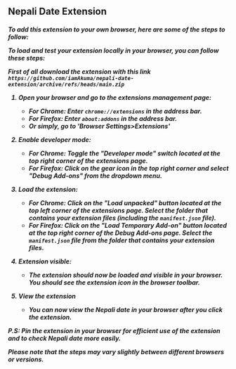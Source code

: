 <h2>Nepali Date Extension</h2>


<h5>
  To add this extension to your own browser, here are some of the steps to follow:
  
To load and test your extension locally in your browser, you can follow these steps:

  First of all download the extension with this link `https://github.com/iamAkuma/nepali-date-extension/archive/refs/heads/main.zip`

1. Open your browser and go to the extensions management page:
   - For Chrome: Enter `chrome://extensions` in the address bar.
   - For Firefox: Enter `about:addons` in the address bar.
   - Or simply, go to 'Browser Settings>Extensions'

2. Enable developer mode:
   - For Chrome: Toggle the "Developer mode" switch located at the top right corner of the extensions page.
   - For Firefox: Click on the gear icon in the top right corner and select "Debug Add-ons" from the dropdown menu.

3. Load the extension:
   - For Chrome: Click on the "Load unpacked" button located at the top left corner of the extensions page. Select the folder that contains your extension files (including the `manifest.json` file).
   - For Firefox: Click on the "Load Temporary Add-on" button located at the top right corner of the Debug Add-ons page. Select the `manifest.json` file from the folder that contains your extension files.

4. Extension visible:
   - The extension should now be loaded and visible in your browser. You should see the extension icon in the browser toolbar.

6. View the extension
   - You can now view the Nepali date in your browser after you click the extension.

P.S: Pin the extension in your browser for efficient use of the extension and to check Nepali date more easily. 

Please note that the steps may vary slightly between different browsers or versions.
</h5>
